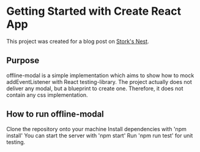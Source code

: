 # Getting Started with Create React App

This project was created for a blog post on [Stork's Nest](https://storksnestblog.wordpress.com/).

## Purpose

offline-modal is a simple implementation which aims to show how to mock addEventListener with React testing-library.
The project actually does not deliver any modal, but a blueprint to create one. Therefore, it does not contain any css implementation.

## How to run offline-modal
Clone the repository onto your machine
Install dependencies with 'npm install'
You can start the server with 'npm start'
Run 'npm run test' for unit testing.